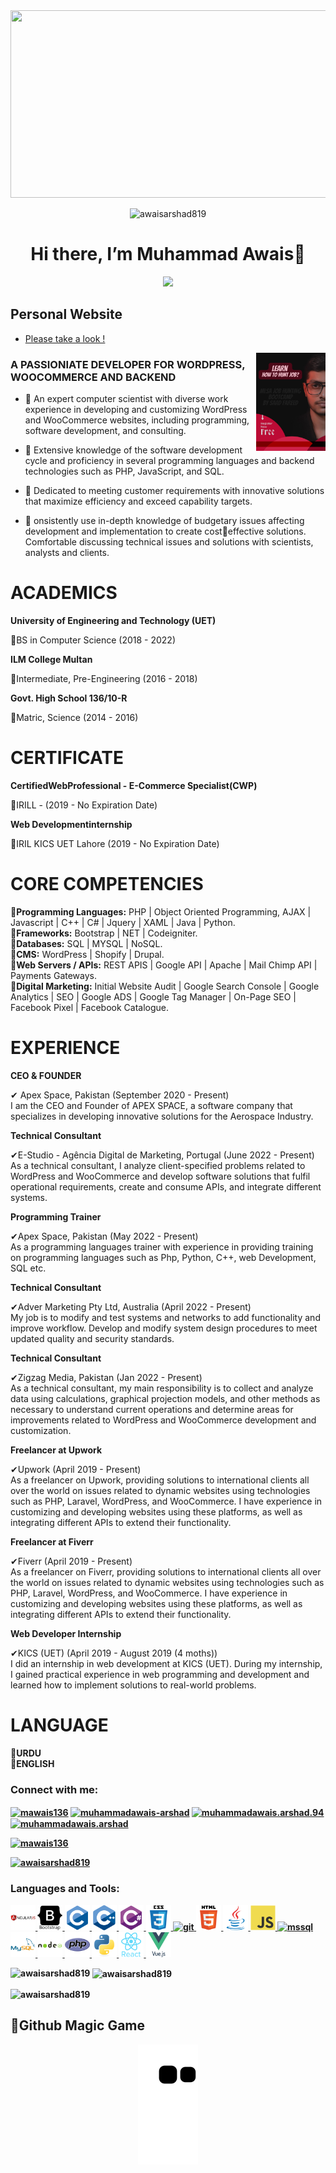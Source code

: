 <img style="height: 300px;width: 1057px" src="https://www.linkpicture.com/q/Black-Blue-Geometric-Tips-Business-Facebook-Cover.png" type="image">

<p align="center"> <img src="https://komarev.com/ghpvc/?username=awaisarshad819&label=Profile%20views&color=0e75b6&style=flat" alt="awaisarshad819" /> </p>

<div align="center">
    <h1> Hi there, I’m Muhammad Awais👋<a href="#"></h1>
  </div>
<p align="center">
<a href="https://github.com/saadfareed"><img src="https://readme-typing-svg.herokuapp.com?lines=Wordpress+Developer;Python+Backend+Engineer;Woocommerce+Devloper&center=true&width=500&height=50"></a>
  
  
  ## Personal Website 
- [Please take a look !](https://portfolio.apexspace.net/)
<img align="right" alt="" src="fresh.jpg" width="22%" />
  
  ### A PASSIONIATE DEVELOPER FOR WORDPRESS, WOOCOMMERCE AND BACKEND

- 🔭 An expert computer scientist with diverse work experience in developing and customizing WordPress and
     WooCommerce websites, including programming, software development, and consulting.
  
- 🌱 Extensive knowledge of the software development cycle and proficiency in several programming languages and
     backend technologies such as PHP, JavaScript, and SQL.
  
- 👯 Dedicated to meeting customer requirements with innovative solutions that maximize efficiency and exceed capability
     targets.

- 📢 onsistently use in-depth knowledge of budgetary issues affecting development and implementation to create costeffective solutions. Comfortable discussing technical issues and solutions with scientists, analysts and clients.

# ACADEMICS
<p><b>University of Engineering and Technology (UET) </b> </p> 
<p>🥇BS in Computer Science  (2018 - 2022)</p>

<p><b>ILM College Multan </b> </p> 
<p>🥇Intermediate, Pre-Engineering  (2016 - 2018)</p>

<p><b>Govt. High School 136/10-R </b> </p> 
<p>🥇Matric, Science  (2014 - 2016)</p>
	
	
# CERTIFICATE
<p><b>CertifiedWebProfessional - E-Commerce Specialist(CWP) </b> </p> 
<p>🥇IRILL  -  (2019 - No Expiration Date)</p>

<p><b>Web Developmentinternship </b> </p> 
<p>🥇IRIL KICS UET Lahore  (2019 - No Expiration Date)</p>
	
	
# CORE COMPETENCIES
<b>📌Programming Languages:</b> PHP | Object Oriented Programming, AJAX | Javascript | C++ | C# | Jquery | XAML | Java | Python. <br>
<b>📌Frameworks:</b> Bootstrap | NET | Codeigniter. <br>
<b>📌Databases:</b> SQL | MYSQL | NoSQL.<br>
<b>📌CMS:</b> WordPress | Shopify | Drupal.<br>
<b>📌Web Servers / APIs:</b> REST APIS | Google API | Apache | Mail Chimp API | Payments Gateways.<br>
<b>📌Digital Marketing:</b> Initial Website Audit | Google Search Console | Google Analytics | SEO | Google ADS | Google Tag
     Manager | On-Page SEO | Facebook Pixel | Facebook Catalogue. <br>

# EXPERIENCE
<p><b>CEO & FOUNDER </b> </p> 
<p>✔ Apex Space, Pakistan  (September 2020 - Present) <br>I am the CEO and Founder of APEX SPACE, a software company that specializes in developing innovative solutions for
the Aerospace Industry.</p>

<p><b>Technical Consultant </b> </p> 
<p>✔E-Studio - Agência Digital de Marketing, Portugal  (June 2022 - Present) <br> As a technical consultant, I analyze client-specified problems related to WordPress and WooCommerce and develop
software solutions that fulfil operational requirements, create and consume APIs, and integrate different systems.
</p>

<p><b>Programming Trainer </b> </p> 
<p>✔Apex Space, Pakistan  (May 2022 - Present) <br> As a programming languages trainer with experience in providing training on programming languages such as Php,
Python, C++, web Development, SQL etc.
</p>
	
<p><b>Technical Consultant </b> </p> 
<p>✔Adver Marketing Pty Ltd, Australia (April 2022 - Present) <br> My job is to modify and test systems and networks to add functionality and improve workflow. Develop and modify
system design procedures to meet updated quality and security standards.</p>
	
<p><b>Technical Consultant </b> </p> 
<p>✔Zigzag Media, Pakistan (Jan 2022 - Present) <br> As a technical consultant, my main responsibility is to collect and analyze data using calculations, graphical
projection models, and other methods as necessary to understand current operations and determine areas for
improvements related to WordPress and WooCommerce development and customization.</p>
	
<p><b>Freelancer at Upwork </b> </p> 
<p>✔Upwork  (April 2019 - Present) <br> As a freelancer on Upwork, providing solutions to international clients all over the world on issues related to dynamic
websites using technologies such as PHP, Laravel, WordPress, and WooCommerce. I have experience in customizing
and developing websites using these platforms, as well as integrating different APIs to extend their functionality.</p>
	
<p><b>Freelancer at Fiverr </b> </p> 
<p>✔Fiverr  (April 2019 - Present) <br> As a freelancer on Fiverr, providing solutions to international clients all over the world on issues related to dynamic
websites using technologies such as PHP, Laravel, WordPress, and WooCommerce. I have experience in customizing
and developing websites using these platforms, as well as integrating different APIs to extend their functionality.
</p>

<p><b>Web Developer Internship</b> </p> 
<p>✔KICS (UET)  (April 2019 - August 2019 (4 moths)) <br> I did an internship in web development at KICS (UET). During my internship, I gained practical experience in web
programming and development and learned how to implement solutions to real-world problems.</p>
	
	
# LANGUAGE
<b>📌URDU <br>
<b>📌ENGLISH <br>
	
<h3 align="left">Connect with me:</h3>
<p align="left">
<a href="https://twitter.com/mawais136" target="blank"><img align="center" src="https://raw.githubusercontent.com/rahuldkjain/github-profile-readme-generator/master/src/images/icons/Social/twitter.svg" alt="mawais136" height="30" width="40" /></a>
<a href="https://linkedin.com/in/muhammadawais-arshad" target="blank"><img align="center" src="https://raw.githubusercontent.com/rahuldkjain/github-profile-readme-generator/master/src/images/icons/Social/linked-in-alt.svg" alt="muhammadawais-arshad" height="30" width="40" /></a>
<a href="https://fb.com/muhammadawais.arshad.94" target="blank"><img align="center" src="https://raw.githubusercontent.com/rahuldkjain/github-profile-readme-generator/master/src/images/icons/Social/facebook.svg" alt="muhammadawais.arshad.94" height="30" width="40" /></a>
<a href="https://instagram.com/muhammadawais.arshad" target="blank"><img align="center" src="https://raw.githubusercontent.com/rahuldkjain/github-profile-readme-generator/master/src/images/icons/Social/instagram.svg" alt="muhammadawais.arshad" height="30" width="40" /></a>
</p>

<p align="left"> <a href="https://twitter.com/mawais136" target="blank"><img src="https://img.shields.io/twitter/follow/mawais136?logo=twitter&style=for-the-badge" alt="mawais136" /></a> </p>
	
<p align="left"> <a href="https://github.com/ryo-ma/github-profile-trophy"><img src="https://github-profile-trophy.vercel.app/?username=awaisarshad819" alt="awaisarshad819" /></a> </p>
	
	
<h3 align="left">Languages and Tools:</h3>
<p align="left"> <a href="https://angular.io" target="_blank" rel="noreferrer"> <img src="https://raw.githubusercontent.com/devicons/devicon/master/icons/angularjs/angularjs-original-wordmark.svg" alt="angularjs" width="40" height="40"/> </a> <a href="https://getbootstrap.com" target="_blank" rel="noreferrer"> <img src="https://raw.githubusercontent.com/devicons/devicon/master/icons/bootstrap/bootstrap-plain-wordmark.svg" alt="bootstrap" width="40" height="40"/> </a> <a href="https://www.cprogramming.com/" target="_blank" rel="noreferrer"> <img src="https://raw.githubusercontent.com/devicons/devicon/master/icons/c/c-original.svg" alt="c" width="40" height="40"/> </a> <a href="https://www.w3schools.com/cpp/" target="_blank" rel="noreferrer"> <img src="https://raw.githubusercontent.com/devicons/devicon/master/icons/cplusplus/cplusplus-original.svg" alt="cplusplus" width="40" height="40"/> </a> <a href="https://www.w3schools.com/cs/" target="_blank" rel="noreferrer"> <img src="https://raw.githubusercontent.com/devicons/devicon/master/icons/csharp/csharp-original.svg" alt="csharp" width="40" height="40"/> </a> <a href="https://www.w3schools.com/css/" target="_blank" rel="noreferrer"> <img src="https://raw.githubusercontent.com/devicons/devicon/master/icons/css3/css3-original-wordmark.svg" alt="css3" width="40" height="40"/> </a> <a href="https://git-scm.com/" target="_blank" rel="noreferrer"> <img src="https://www.vectorlogo.zone/logos/git-scm/git-scm-icon.svg" alt="git" width="40" height="40"/> </a> <a href="https://www.w3.org/html/" target="_blank" rel="noreferrer"> <img src="https://raw.githubusercontent.com/devicons/devicon/master/icons/html5/html5-original-wordmark.svg" alt="html5" width="40" height="40"/> </a> <a href="https://www.java.com" target="_blank" rel="noreferrer"> <img src="https://raw.githubusercontent.com/devicons/devicon/master/icons/java/java-original.svg" alt="java" width="40" height="40"/> </a> <a href="https://developer.mozilla.org/en-US/docs/Web/JavaScript" target="_blank" rel="noreferrer"> <img src="https://raw.githubusercontent.com/devicons/devicon/master/icons/javascript/javascript-original.svg" alt="javascript" width="40" height="40"/> </a> <a href="https://www.microsoft.com/en-us/sql-server" target="_blank" rel="noreferrer"> <img src="https://www.svgrepo.com/show/303229/microsoft-sql-server-logo.svg" alt="mssql" width="40" height="40"/> </a> <a href="https://www.mysql.com/" target="_blank" rel="noreferrer"> <img src="https://raw.githubusercontent.com/devicons/devicon/master/icons/mysql/mysql-original-wordmark.svg" alt="mysql" width="40" height="40"/> </a> <a href="https://nodejs.org" target="_blank" rel="noreferrer"> <img src="https://raw.githubusercontent.com/devicons/devicon/master/icons/nodejs/nodejs-original-wordmark.svg" alt="nodejs" width="40" height="40"/> </a> <a href="https://www.php.net" target="_blank" rel="noreferrer"> <img src="https://raw.githubusercontent.com/devicons/devicon/master/icons/php/php-original.svg" alt="php" width="40" height="40"/> </a> <a href="https://www.python.org" target="_blank" rel="noreferrer"> <img src="https://raw.githubusercontent.com/devicons/devicon/master/icons/python/python-original.svg" alt="python" width="40" height="40"/> </a> <a href="https://reactjs.org/" target="_blank" rel="noreferrer"> <img src="https://raw.githubusercontent.com/devicons/devicon/master/icons/react/react-original-wordmark.svg" alt="react" width="40" height="40"/> </a> <a href="https://vuejs.org/" target="_blank" rel="noreferrer"> <img src="https://raw.githubusercontent.com/devicons/devicon/master/icons/vuejs/vuejs-original-wordmark.svg" alt="vuejs" width="40" height="40"/> </a> </p>

<p><img align="left" src="https://github-readme-stats.vercel.app/api/top-langs?username=awaisarshad819&show_icons=true&locale=en&layout=compact" alt="awaisarshad819" /></p>
<p>&nbsp;<img align="center" src="https://github-readme-stats.vercel.app/api?username=awaisarshad819&show_icons=true&locale=en" alt="awaisarshad819" /></p>
<p><img align="center" src="https://github-readme-streak-stats.herokuapp.com/?user=awaisarshad819&" alt="awaisarshad819" /></p>

	
	
	


## 🐛Github Magic Game

<p align="center">
  <img src="https://github.com/saadfareed/saadfareed/raw/output/github-contribution-grid-snake.svg" alt="snake"></center>
</p>
<br>
	
	

